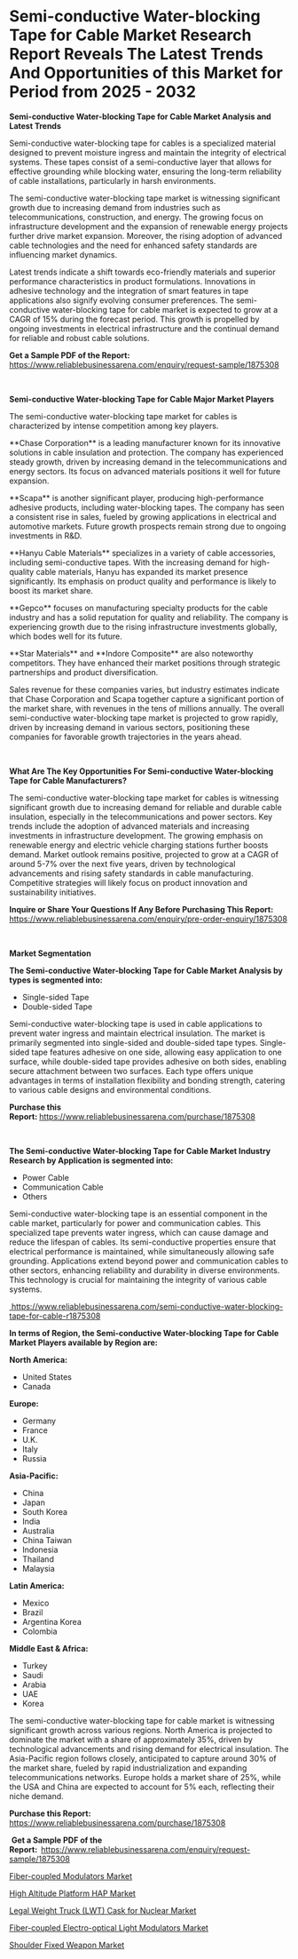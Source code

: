 <p><h1>Semi-conductive Water-blocking Tape for Cable Market Research Report Reveals The Latest Trends And Opportunities of this Market for Period from 2025 - 2032</h1></p><p><strong>Semi-conductive Water-blocking Tape for Cable Market Analysis and Latest Trends</strong></p>
<p><p>Semi-conductive water-blocking tape for cables is a specialized material designed to prevent moisture ingress and maintain the integrity of electrical systems. These tapes consist of a semi-conductive layer that allows for effective grounding while blocking water, ensuring the long-term reliability of cable installations, particularly in harsh environments.</p><p>The semi-conductive water-blocking tape market is witnessing significant growth due to increasing demand from industries such as telecommunications, construction, and energy. The growing focus on infrastructure development and the expansion of renewable energy projects further drive market expansion. Moreover, the rising adoption of advanced cable technologies and the need for enhanced safety standards are influencing market dynamics.</p><p>Latest trends indicate a shift towards eco-friendly materials and superior performance characteristics in product formulations. Innovations in adhesive technology and the integration of smart features in tape applications also signify evolving consumer preferences. The semi-conductive water-blocking tape for cable market is expected to grow at a CAGR of 15% during the forecast period. This growth is propelled by ongoing investments in electrical infrastructure and the continual demand for reliable and robust cable solutions.</p></p>
<p><strong>Get a Sample PDF of the Report:&nbsp;</strong> <a href="https://www.reliablebusinessarena.com/enquiry/request-sample/1875308?utm_campaign=2198&utm_medium=2&utm_source=Github&utm_content=ia&utm_term=28022025&utm_id=semi-conductive-water-blocking-tape-for-cable">https://www.reliablebusinessarena.com/enquiry/request-sample/1875308</a></p>
<p>&nbsp;</p>
<p><strong>Semi-conductive Water-blocking Tape for Cable Major Market Players</strong></p>
<p><p>The semi-conductive water-blocking tape market for cables is characterized by intense competition among key players.</p><p>**Chase Corporation** is a leading manufacturer known for its innovative solutions in cable insulation and protection. The company has experienced steady growth, driven by increasing demand in the telecommunications and energy sectors. Its focus on advanced materials positions it well for future expansion.</p><p>**Scapa** is another significant player, producing high-performance adhesive products, including water-blocking tapes. The company has seen a consistent rise in sales, fueled by growing applications in electrical and automotive markets. Future growth prospects remain strong due to ongoing investments in R&D.</p><p>**Hanyu Cable Materials** specializes in a variety of cable accessories, including semi-conductive tapes. With the increasing demand for high-quality cable materials, Hanyu has expanded its market presence significantly. Its emphasis on product quality and performance is likely to boost its market share.</p><p>**Gepco** focuses on manufacturing specialty products for the cable industry and has a solid reputation for quality and reliability. The company is experiencing growth due to the rising infrastructure investments globally, which bodes well for its future.</p><p>**Star Materials** and **Indore Composite** are also noteworthy competitors. They have enhanced their market positions through strategic partnerships and product diversification. </p><p>Sales revenue for these companies varies, but industry estimates indicate that Chase Corporation and Scapa together capture a significant portion of the market share, with revenues in the tens of millions annually. The overall semi-conductive water-blocking tape market is projected to grow rapidly, driven by increasing demand in various sectors, positioning these companies for favorable growth trajectories in the years ahead.</p></p>
<p>&nbsp;</p>
<p><strong>What Are The Key Opportunities For Semi-conductive Water-blocking Tape for Cable Manufacturers?</strong></p>
<p><p>The semi-conductive water-blocking tape market for cables is witnessing significant growth due to increasing demand for reliable and durable cable insulation, especially in the telecommunications and power sectors. Key trends include the adoption of advanced materials and increasing investments in infrastructure development. The growing emphasis on renewable energy and electric vehicle charging stations further boosts demand. Market outlook remains positive, projected to grow at a CAGR of around 5-7% over the next five years, driven by technological advancements and rising safety standards in cable manufacturing. Competitive strategies will likely focus on product innovation and sustainability initiatives.</p></p>
<p><strong>Inquire or Share Your Questions If Any Before Purchasing This Report:</strong> <a href="https://www.reliablebusinessarena.com/enquiry/pre-order-enquiry/1875308?utm_campaign=2198&utm_medium=2&utm_source=Github&utm_content=ia&utm_term=28022025&utm_id=semi-conductive-water-blocking-tape-for-cable">https://www.reliablebusinessarena.com/enquiry/pre-order-enquiry/1875308</a></p>
<p>&nbsp;</p>
<p><strong>Market Segmentation</strong></p>
<p><strong>The Semi-conductive Water-blocking Tape for Cable Market Analysis by types is segmented into:</strong></p>
<p><ul><li>Single-sided Tape</li><li>Double-sided Tape</li></ul></p>
<p><p>Semi-conductive water-blocking tape is used in cable applications to prevent water ingress and maintain electrical insulation. The market is primarily segmented into single-sided and double-sided tape types. Single-sided tape features adhesive on one side, allowing easy application to one surface, while double-sided tape provides adhesive on both sides, enabling secure attachment between two surfaces. Each type offers unique advantages in terms of installation flexibility and bonding strength, catering to various cable designs and environmental conditions.</p></p>
<p><strong>Purchase this Report:&nbsp;</strong><a href="https://www.reliablebusinessarena.com/purchase/1875308?utm_campaign=2198&utm_medium=2&utm_source=Github&utm_content=ia&utm_term=28022025&utm_id=semi-conductive-water-blocking-tape-for-cable">https://www.reliablebusinessarena.com/purchase/1875308</a></p>
<p>&nbsp;</p>
<p><strong>The Semi-conductive Water-blocking Tape for Cable Market Industry Research by Application is segmented into:</strong></p>
<p><ul><li>Power Cable</li><li>Communication Cable</li><li>Others</li></ul></p>
<p><p>Semi-conductive water-blocking tape is an essential component in the cable market, particularly for power and communication cables. This specialized tape prevents water ingress, which can cause damage and reduce the lifespan of cables. Its semi-conductive properties ensure that electrical performance is maintained, while simultaneously allowing safe grounding. Applications extend beyond power and communication cables to other sectors, enhancing reliability and durability in diverse environments. This technology is crucial for maintaining the integrity of various cable systems.</p></p>
<p><a href="https://www.reliablebusinessarena.com/semi-conductive-water-blocking-tape-for-cable-r1875308?utm_campaign=2198&utm_medium=2&utm_source=Github&utm_content=ia&utm_term=28022025&utm_id=semi-conductive-water-blocking-tape-for-cable">&nbsp;https://www.reliablebusinessarena.com/semi-conductive-water-blocking-tape-for-cable-r1875308</a></p>
<p><strong>In terms of Region, the Semi-conductive Water-blocking Tape for Cable Market Players available by Region are:</strong></p>
<p>
    <p> <strong> North America: </strong>
        <ul>
            <li>United States</li>
            <li>Canada</li>
        </ul>
        </p> 
    <p> <strong> Europe: </strong>
        <ul>
            <li>Germany</li>
            <li>France</li>
            <li>U.K.</li>
            <li>Italy</li>
            <li>Russia</li>
        </ul>
        </p> 
    <p> <strong> Asia-Pacific: </strong>
        <ul>
            <li>China</li>
            <li>Japan</li>
            <li>South Korea</li>
            <li>India</li>
            <li>Australia</li>
            <li>China Taiwan</li>
            <li>Indonesia</li>
            <li>Thailand</li>
            <li>Malaysia</li>
        </ul>
        </p> 
    <p> <strong> Latin America: </strong>
        <ul>
            <li>Mexico</li>
            <li>Brazil</li>
            <li>Argentina Korea</li>
            <li>Colombia</li>
        </ul>
        </p> 
    <p> <strong> Middle East & Africa: </strong>
        <ul>
            <li>Turkey</li>
            <li>Saudi</li>
            <li>Arabia</li>
            <li>UAE</li>
            <li>Korea</li>
        </ul>
    </p>
    </p>
<p><p>The semi-conductive water-blocking tape for cable market is witnessing significant growth across various regions. North America is projected to dominate the market with a share of approximately 35%, driven by technological advancements and rising demand for electrical insulation. The Asia-Pacific region follows closely, anticipated to capture around 30% of the market share, fueled by rapid industrialization and expanding telecommunications networks. Europe holds a market share of 25%, while the USA and China are expected to account for 5% each, reflecting their niche demand.</p></p>
<p><strong>Purchase this Report: </strong><a href="https://www.reliablebusinessarena.com/purchase/1875308?utm_campaign=2198&utm_medium=2&utm_source=Github&utm_content=ia&utm_term=28022025&utm_id=semi-conductive-water-blocking-tape-for-cable">https://www.reliablebusinessarena.com/purchase/1875308</a></p>
<p>&nbsp;<strong>Get a Sample PDF of the Report:&nbsp;&nbsp;</strong><a href="https://www.reliablebusinessarena.com/enquiry/request-sample/1875308?utm_campaign=2198&utm_medium=2&utm_source=Github&utm_content=ia&utm_term=28022025&utm_id=semi-conductive-water-blocking-tape-for-cable">https://www.reliablebusinessarena.com/enquiry/request-sample/1875308</a></p>
<p><strong></strong></p>
<p><p><a href="https://github.com/SamiaChowdhury801/Market-Research-Report-List-1/blob/main/fiber-coupled-modulators-market.md?utm_campaign=2198&utm_medium=2&utm_source=Github&utm_content=ia&utm_term=28022025&utm_id=semi-conductive-water-blocking-tape-for-cable">Fiber-coupled Modulators Market</a></p><p><a href="https://github.com/bauzobusicx5/Market-Research-Report-List-1/blob/main/high-altitude-platform-hap-market.md?utm_campaign=2198&utm_medium=2&utm_source=Github&utm_content=ia&utm_term=28022025&utm_id=semi-conductive-water-blocking-tape-for-cable">High Altitude Platform HAP Market</a></p><p><a href="https://github.com/indrystar/Market-Research-Report-List-5/blob/main/legal-weight-truck-lwt-cask-for-nuclear-market.md?utm_campaign=2198&utm_medium=2&utm_source=Github&utm_content=ia&utm_term=28022025&utm_id=semi-conductive-water-blocking-tape-for-cable">Legal Weight Truck (LWT) Cask for Nuclear Market</a></p><p><a href="https://github.com/LilianFaulkner65/Market-Research-Report-List-1/blob/main/fiber-coupled-electro-optical-light-modulators-market.md?utm_campaign=2198&utm_medium=2&utm_source=Github&utm_content=ia&utm_term=28022025&utm_id=semi-conductive-water-blocking-tape-for-cable">Fiber-coupled Electro-optical Light Modulators Market</a></p><p><a href="https://github.com/AKSHATREPORTPRIME/Market-Research-Report-List-7/blob/main/shoulder-fixed-weapon-market.md?utm_campaign=2198&utm_medium=2&utm_source=Github&utm_content=ia&utm_term=28022025&utm_id=semi-conductive-water-blocking-tape-for-cable">Shoulder Fixed Weapon Market</a></p></p>